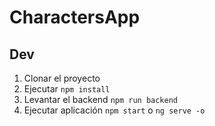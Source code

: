 # CharactersApp

## Dev
1. Clonar el proyecto
2. Ejecutar ```npm install```
3. Levantar el backend ```npm run backend```
4. Ejecutar aplicación ```npm start``` o ```ng serve -o```